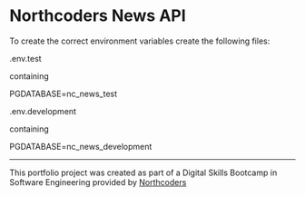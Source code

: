 # Northcoders News API

To create the correct environment variables create the following files:

.env.test

containing

PGDATABASE=nc_news_test

.env.development

containing

PGDATABASE=nc_news_development


--- 

This portfolio project was created as part of a Digital Skills Bootcamp in Software Engineering provided by [Northcoders](https://northcoders.com/)
